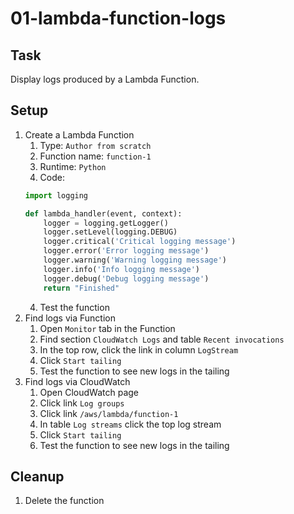 # 01-lambda-function-logs

## Task
Display logs produced by a Lambda Function.

## Setup
1. Create a Lambda Function
	1. Type: `Author from scratch`
	2. Function name: `function-1`
	3. Runtime: `Python`
	4. Code:
	```python
	import logging

	def lambda_handler(event, context):
	    logger = logging.getLogger()
	    logger.setLevel(logging.DEBUG)
	    logger.critical('Critical logging message')
	    logger.error('Error logging message')
	    logger.warning('Warning logging message')
	    logger.info('Info logging message')
	    logger.debug('Debug logging message')
	    return "Finished"
	```
	4. Test the function
2. Find logs via Function
	1. Open `Monitor` tab in the Function
	2. Find section `CloudWatch Logs` and table `Recent invocations`
	3. In  the top row, click the link in column `LogStream`
	4. Click `Start tailing`
	5. Test the function to see new logs in the tailing
3. Find logs via CloudWatch
	1. Open CloudWatch page
	2. Click link `Log groups`
	3. Click link `/aws/lambda/function-1`
	4. In table `Log streams` click the top log stream
	5. Click `Start tailing`
	6. Test the function to see new logs in the tailing

## Cleanup
1. Delete the function